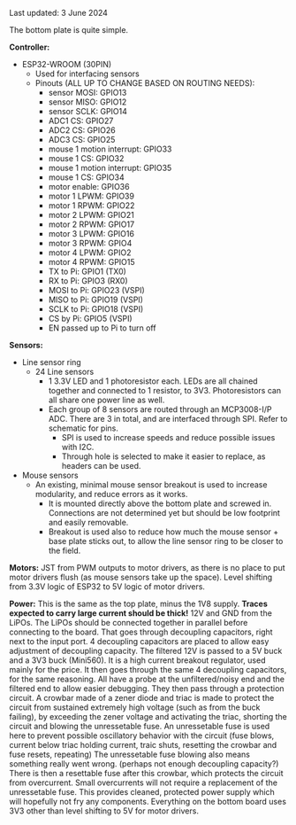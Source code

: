 Last updated: 3 June 2024

The bottom plate is quite simple.

**Controller:**
- ESP32-WROOM (30PIN)
  - Used for interfacing sensors
  - Pinouts (ALL UP TO CHANGE BASED ON ROUTING NEEDS):
    - sensor MOSI: GPIO13
    - sensor MISO: GPIO12
    - sensor SCLK: GPIO14
    - ADC1 CS: GPIO27
    - ADC2 CS: GPIO26
    - ADC3 CS: GPIO25
    - mouse 1 motion interrupt: GPIO33
    - mouse 1 CS: GPIO32
    - mouse 1 motion interrupt: GPIO35
    - mouse 1 CS: GPIO34
    - motor enable: GPIO36
    - motor 1 LPWM: GPIO39
    - motor 1 RPWM: GPIO22
    - motor 2 LPWM: GPIO21
    - motor 2 RPWM: GPIO17
    - motor 3 LPWM: GPIO16
    - motor 3 RPWM: GPIO4
    - motor 4 LPWM: GPIO2
    - motor 4 RPWM: GPIO15
    - TX to Pi: GPIO1 (TX0)
    - RX to Pi: GPIO3 (RX0)
    - MOSI to Pi: GPIO23 (VSPI)
    - MISO to Pi: GPIO19 (VSPI)
    - SCLK to Pi: GPIO18 (VSPI)
    - CS by Pi: GPIO5 (VSPI)
    - EN passed up to Pi to turn off

**Sensors:**
- Line sensor ring
  - 24 Line sensors
    - 1 3.3V LED and 1 photoresistor each. LEDs are all chained together and connected to 1 resistor, to 3V3. Photoresistors can all share one power line as well.
    - Each group of 8 sensors are routed through an MCP3008-I/P ADC. There are 3 in total, and are interfaced through SPI. Refer to schematic for pins.
      - SPI is used to increase speeds and reduce possible issues with I2C.
      - Through hole is selected to make it easier to replace, as headers can be used.
- Mouse sensors
  - An existing, minimal mouse sensor breakout is used to increase modularity, and reduce errors as it works.
    - It is mounted directly above the bottom plate and screwed in. Connections are not determined yet but should be low footprint and easily removable.
    - Breakout is used also to reduce how much the mouse sensor + base plate sticks out, to allow the line sensor ring to be closer to the field.

**Motors:**
JST from PWM outputs to motor drivers, as there is no place to put motor drivers flush (as mouse sensors take up the space).
Level shifting from 3.3V logic of ESP32 to 5V logic of motor drivers.

**Power:**
This is the same as the top plate, minus the 1V8 supply.
**Traces expected to carry large current should be thick!**
12V and GND from the LiPOs. The LiPOs should be connected together in parallel before connecting to the board.
That goes through decoupling capacitors, right next to the input port. 4 decoupling capacitors are placed to allow easy adjustment of decoupling capacity.
The filtered 12V is passed to a 5V buck and a 3V3 buck (Mini560). It is a high current breakout regulator, used mainly for the price.
It then goes through the same 4 decoupling capacitors, for the same reasoning.
All have a probe at the unfiltered/noisy end and the filtered end to allow easier debugging.
They then pass through a protection circuit. A crowbar made of a zener diode and triac is made to protect the circuit from sustained extremely high voltage (such as from the buck failing), by exceeding the zener voltage and activating the triac, shorting the circuit and blowing the unressetable fuse.
An unressetable fuse is used here to prevent possible oscillatory behavior with the circuit (fuse blows, current below triac holding current, traic shuts, resetting the crowbar and fuse resets, repeating)
The unressetable fuse blowing also means something really went wrong. (perhaps not enough decoupling capacity?)
There is then a resettable fuse after this crowbar, which protects the circuit from overcurrent. Small overcurrents will not require a replacement of the unressetable fuse.
This provides cleaned, protected power supply which will hopefully not fry any components.
Everything on the bottom board uses 3V3 other than level shifting to 5V for motor drivers.